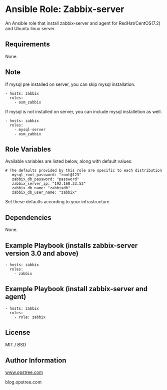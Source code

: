 # Ansible Role: Zabbix-server

An Ansible role that install zabbix-server and agent for RedHat/CentOS(7.2) and Ubuntu linux server.

## Requirements

None.

## Note

If mysql pre installed on server, you can skip mysql installation.

    - hosts: zabbix
      roles:
        - osm_zabbix
        
If mysql is not installed on server, you can include mysql installetion as well.

    - hosts: zabbix
      roles:
        - mysql-server
        - osm_zabbix
    


## Role Variables

Available variables are listed below, along with default values:

    # The defaults provided by this role are specific to each distribution
       mysql_root_password: "root@123"
       zabbix_db_password: "password"
       zabbix_server_ip: "192.168.33.52"
       zabbix_db_name: "zabbixdb"
       zabbix_db_user_name: "zabbix"

Set these defaults according to your infrastructure.


## Dependencies

None.

## Example Playbook (installs zabbix-server version 3.0 and above)

    - hosts: zabbix
      roles:
        - zabbix

## Example Playbook (install zabbix-server and agent)


    - hosts: zabbix
      roles:
        - role: zabbix

## License

MIT / BSD

## Author Information

www.opstree.com

blog.opstree.com
